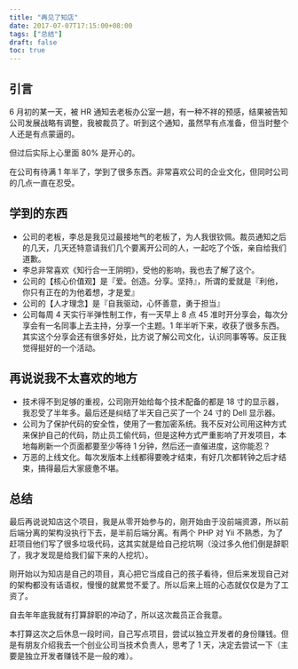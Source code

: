 ```yaml
---
title: "再见了知店"
date: 2017-07-07T17:15:00+08:00
tags: ["总结"] 
draft: false
toc: true
---
```


## 引言

6 月初的某一天，被 HR 通知去老板办公室一趟，有一种不祥的预感，结果被告知公司发展战略有调整，我被裁员了。听到这个通知，虽然早有点准备，但当时整个人还是有点蒙逼的。

但过后实际上心里面 80% 是开心的。

在公司有待满 1 年半了，学到了很多东西。非常喜欢公司的企业文化，但同时公司的几点一直在忍受。

<!--more-->

## 学到的东西

- 公司的老板，李总是我见过最接地气的老板了，为人我很钦佩。裁员通知之后的几天，几天还特意请我们几个要离开公司的人，一起吃了个饭，亲自给我们道歉。
- 李总非常喜欢《知行合一王阴明》，受他的影响，我也去了解了这个。
- 公司的【核心价值观】是『爱。创造。分享。坚持』，所谓的爱就是『利他，你只有正在的为他着想，才是爱』
- 公司的【人才理念】是『自我驱动，心怀善意，勇于担当』
- 公司每周 4 天实行半弹性制工作，有一天早上 8 点 45 准时开分享会，每次分享会有一名同事上去主持，分享一个主题。1 年半听下来，收获了很多东西。
其实这个分享会还有很多好处，比方说了解公司文化，认识同事等等。反正我觉得挺好的一个活动。

## 再说说我不太喜欢的地方

- 技术得不到足够的重视，公司刚开始给每个技术配备的都是 18 寸的显示器，我忍受了半年多。最后还是纠结了半天自己买了一个 24 寸的 Dell 显示器。
- 公司为了保护代码的安全性，使用了一套加密系统。我不反对公司用这种方式来保护自己的代码，防止员工偷代码，但是这种方式严重影响了开发项目，本地每刷新一个页面都要至少等待 1 分钟，然后还一直催进度，这你能忍？
- 万恶的上线文化。每次发版本上线都得要晚才结束，有好几次都转钟之后才结束，搞得最后大家疲惫不堪。

## 总结

最后再说说知店这个项目，我是从零开始参与的，刚开始由于没前端资源，所以前后端分离的架构没执行下去，是半前后端分离。有两个 PHP 对 Yii 不熟悉，为了赶项目他们写了很多垃圾代码，这其实就是给自己挖坑啊（没过多久他们倒是辞职了，我才发现是给我们留下来的人挖坑）。

刚开始以为知店是自己的项目，真心把它当成自己的孩子看待，但后来发现自己对的架构都没有话语权，慢慢的就累觉不爱了。所以后来上班的心态就仅仅是为了工资了。

自去年年底我就有打算辞职的冲动了，所以这次裁员正合我意。

本打算这次之后休息一段时间，自己写点项目，尝试以独立开发者的身份赚钱。但是有朋友介绍我去一个创业公司当技术负责人，思考了 1 天，决定去尝试一下（主要是独立开发者赚钱不是一般的难）。

